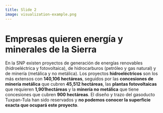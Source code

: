 ```yaml
---
title: Slide 2
image: visualization-example.png
---
```


# Empresas quieren energía y minerales de la Sierra

En la SNP existen proyectos de generación de energías renovables (hidroeléctrica y fotovoltaica),  de hidrocarburos (petróleo y gas natural) y de minería (metálica y no metálica). Los proyectos **hidroeléctricos** son los más extensos con **140,106 hectáreas**, seguidos por las **concesiones de minería metálica** que cubren **45,512 hectáreas**, las **plantas fotovoltaicas** que requieren **1,901hectáreas** y la **minería no metálica** que tiene concesiones que cubren **900 hectáreas**. El diseño y trazo del gasoducto Tuxpan-Tula han sido reservados y **no podemos conocer la superficie exacta que ocupará este proyecto**.
